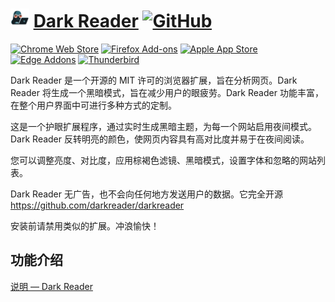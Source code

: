 # <img  src="../../Photo/Brands/darkreader-mascot.svg" height="30" width="30"> [Dark Reader](https://darkreader.org/) [![GitHub](https://img.shields.io/badge/-GitHub-24292f?style=plastic&logo=GitHub&logoColor=ffffff)](https://github.com/darkreader/darkreader)

<p align="left"><a rel="noreferrer noopener" href="https://chrome.google.com/webstore/detail/dark-reader/eimadpbcbfnmbkopoojfekhnkhdbieeh/"><img alt="Chrome Web Store" src="https://img.shields.io/badge/Chrome-141e24.svg?&style=for-the-badge&logo=google-chrome&logoColor=white"></a>  <a rel="noreferrer noopener" href="https://addons.mozilla.org/firefox/addon/darkreader/"><img alt="Firefox Add-ons" src="https://img.shields.io/badge/Firefox-141e24.svg?&style=for-the-badge&logo=firefox-browser&logoColor=white"></a>  <a rel="noreferrer noopener" href="https://darkreader.org/safari/"><img alt="Apple App Store" src="https://img.shields.io/badge/Safari-141e24.svg?&style=for-the-badge&logo=safari&logoColor=white"></a>  <a rel="noreferrer noopener" href="https://microsoftedge.microsoft.com/addons/detail/dark-reader/ifoakfbpdcdoeenechcleahebpibofpc/"><img alt="Edge Addons" src="https://img.shields.io/badge/Edge-141e24.svg?&style=for-the-badge&logo=microsoft-edge&logoColor=white"></a>  <a el="noreferrer noopener" href="https://addons.thunderbird.net/thunderbird/addon/darkreader"><img alt="Thunderbird" src="https://img.shields.io/badge/Thunderbird-141e24.svg?&style=for-the-badge&logo=thunderbird&logoColor=white"></a>
</p>

<!-- [![](https://img.shields.io/badge/Chrome-141e24.svg?&style=for-the-badge&logo=google-chrome&logoColor=white)](https://chrome.google.com/webstore/detail/dark-reader/eimadpbcbfnmbkopoojfekhnkhdbieeh/)
[![](https://img.shields.io/badge/Firefox-141e24.svg?&style=for-the-badge&logo=firefox-browser&logoColor=white)](https://addons.mozilla.org/firefox/addon/darkreader/)
[![](https://img.shields.io/badge/Safari-141e24.svg?&style=for-the-badge&logo=safari&logoColor=white)](https://darkreader.org/safari/)
[![](https://img.shields.io/badge/Edge-141e24.svg?&style=for-the-badge&logo=microsoft-edge&logoColor=white)](https://microsoftedge.microsoft.com/addons/detail/dark-reader/ifoakfbpdcdoeenechcleahebpibofpc/)
[![](https://img.shields.io/badge/Thunderbird-141e24.svg?&style=for-the-badge&logo=thunderbird&logoColor=white)](https://addons.thunderbird.net/thunderbird/addon/darkreader) -->

Dark Reader 是一个开源的 MIT 许可的浏览器扩展，旨在分析网页。Dark Reader 将生成一个黑暗模式，旨在减少用户的眼疲劳。Dark Reader 功能丰富，在整个用户界面中可进行多种方式的定制。

这是一个护眼扩展程序，通过实时生成黑暗主题，为每一个网站启用夜间模式。 Dark Reader 反转明亮的颜色，使网页内容具有高对比度并易于在夜间阅读。

您可以调整亮度、对比度，应用棕褐色滤镜、黑暗模式，设置字体和忽略的网站列表。

Dark Reader 无广告，也不会向任何地方发送用户的数据。它完全开源 <https://github.com/darkreader/darkreader>

安装前请禁用类似的扩展。冲浪愉快！

## 功能介绍

[说明 — Dark Reader](https://darkreader.org/help/zh-CN/)
